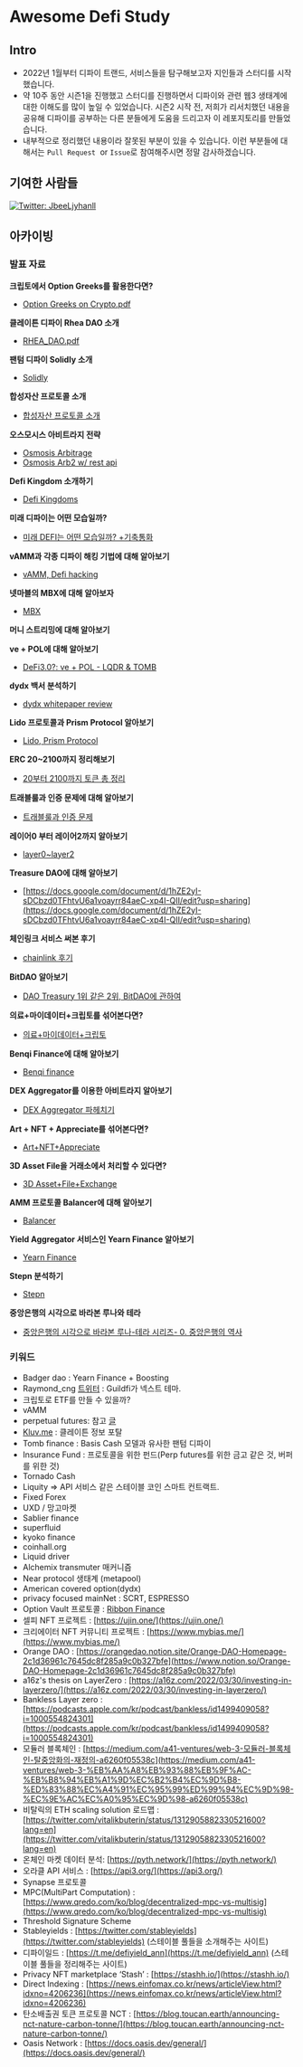 # Awesome Defi Study

## Intro

- 2022년 1월부터 디파이 트랜드, 서비스들을 탐구해보고자 지인들과 스터디를 시작했습니다.
- 약 10주 동안 시즌1을 진행했고 스터디를 진행하면서 디파이와 관련 웹3 생태계에 대한 이해도를 많이 높일 수 있었습니다.
시즌2 시작 전, 저희가 리서치했던 내용을 공유해 디파이를 공부하는 다른 분들에게 도움을 드리고자 이 레포지토리를 만들었습니다.
- 내부적으로 정리했던 내용이라 잘못된 부분이 있을 수 있습니다. 이런 부분들에 대해서는 `Pull Request`
 or `Issue`로 참여해주시면 정말 감사하겠습니다.

## 기여한 사람들

<!-- Sample link -->
<a href="https://twitter.com/JbeeLjyhanll">
<img alt="Twitter: JbeeLjyhanll" src="https://img.shields.io/twitter/follow/JbeeLjyhanll.svg?style=social" target="_blank" />
</a>

## 아카이빙

### 발표 자료

**크립토에서 Option Greeks를 활용한다면?**
- [Option Greeks on Crypto.pdf](https://s3-us-west-2.amazonaws.com/secure.notion-static.com/d17d8bb8-3dd6-43b5-9fca-e0d1f97dc1ec/Option_Greeks_on_Crypto.pdf)

**클레이튼 디파이 Rhea DAO 소개**
- [RHEA_DAO.pdf](https://s3-us-west-2.amazonaws.com/secure.notion-static.com/8541a66f-6ea1-4f29-9cc8-c0b895acf667/RHEA_DAO.pdf)

**팬텀 디파이 Solidly 소개**
- [Solidly](https://www.notion.so/Solidly-ec40850392244c4aa681280d97274082)

**합성자산 프로토콜 소개**
- [합성자산 프로토콜 소개](https://www.notion.so/9e9584bcee21475da23f7ec0fa8e28d5) 

**오스모시스 아비트라지 전략**
- [Osmosis Arbitrage](https://www.notion.so/Osmosis-Arbitrage-71b51e5d9a304e2dbfba5955305494fd)
- [Osmosis Arb2 w/ rest api](https://www.notion.so/Osmosis-Arb2-w-rest-api-1e30ebb3e7134b7ab84319ec36dcfd6e)


**Defi Kingdom 소개하기**
- [Defi Kingdoms](https://www.notion.so/Defi-Kingdoms-f7d09395fb5041f1b747f957b53d5075)

**미래 디파이는 어떤 모습일까?**
- [미래 DEFI는 어떤 모습일까? +기축통화](https://www.notion.so/DEFI-50439d43728b4b60883aa9cde39b8a78)

**vAMM과 각종 디파이 해킹 기법에 대해 알아보기**
- [vAMM, Defi hacking](https://www.notion.so/Defi-Basic-vAMM-hacking-06b50abca8e34afebf04d07a877b1008)

**넷마블의 MBX에 대해 알아보자**
- [MBX](https://www.notion.so/MBX-abdfc3900f0e475e8d6c8130b9005b73)

**머니 스트리밍에 대해 알아보기**

**ve + POL에 대해 알아보기**
- [DeFi3.0?: ve + POL - LQDR & TOMB](https://docs.google.com/document/d/1zKj1aPcTestve_9rTCUrPzsCJbS_Eb3wONsIStU3rCE/edit?usp=sharing)

**dydx 백서 분석하기**
- [dydx whitepaper review](https://www.notion.so/dydx-whitepaper-review-b562fc7f14ed45f184131327f43da439)

**Lido 프로토콜과 Prism Protocol 알아보기**
- [Lido, Prism Protocol](https://www.notion.so/Lido-Prism-Protocol-ad133feadfa24d8fb935f13669c9ef7d)

**ERC 20~2100까지 정리해보기**
- [20부터 2100까지 토큰 총 정리](https://www.notion.so/20-2100-0324-059ad753ca484d8e9ce9d00fdd610106)

**트래블룰과 인증 문제에 대해 알아보기**
- [트래블룰과 인증 문제](https://www.notion.so/_-295beecc7034425fb67647a539563311)

**레이어0 부터 레이어2까지 알아보기**
- [layer0~layer2](https://www.notion.so/layer0-layer2-4689af1496f64adab774940115328906)

**Treasure DAO에 대해 알아보기**
- [https://docs.google.com/document/d/1hZE2yI-sDCbzd0TFhtvU6a1voayrr84aeC-xp4I-QII/edit?usp=sharing](https://docs.google.com/document/d/1hZE2yI-sDCbzd0TFhtvU6a1voayrr84aeC-xp4I-QII/edit?usp=sharing)

**체인링크 서비스 써본 후기**
- [chainlink 후기](https://www.notion.so/chainlink_0331-0751e91f698741f29867b8145e7e6d9b)

**BitDAO 알아보기**
- [DAO Treasury 1위 같은 2위, BitDAO에 관하여](https://www.notion.so/DAO-Treasury-1-2-BitDAO-a9b0e9e991544ccd997443328d6491e0)

**의료+마이데이터+크립토를 섞어본다면?**
- [의료+마이데이터+크립토](https://moomallaeng.medium.com/%EC%9D%98%EB%A3%8C%EC%97%90%EC%84%9C%EC%9D%98-%EB%A7%88%EC%9D%B4%EB%8D%B0%EC%9D%B4%ED%84%B0-%ED%99%9C%EC%9A%A9%EC%97%90-%EB%8C%80%ED%95%9C-%EA%B8%B0%ED%9A%8D-e6787dcedb69)

**Benqi Finance에 대해 알아보기**
- [Benqi finance](https://www.notion.so/Benqi-finance-12493a4e3bca4b50b38bec5c620f1cbb)

**DEX Aggregator를 이용한 아비트라지 알아보기**
- [DEX Aggregator 파헤치기](https://www.notion.so/DEX-Aggregator-caf2ef1f78fd48738aba9746ea95212e)

**Art + NFT + Appreciate를 섞어본다면?**
- [Art+NFT+Appreciate](https://moomallaeng.medium.com/%EC%95%84%ED%8A%B8-nft-%EA%B4%80%EB%9E%8C-8d879e5830c8)

**3D Asset File을 거래소에서 처리할 수 있다면?**
- [3D Asset+File+Exchange](https://moomallaeng.medium.com/3d-asset-file-exchange-239255af0cde)

**AMM 프로토콜 Balancer에 대해 알아보기**
- [Balancer](https://www.notion.so/Balancer-a57157ce739f460bae5d7640cfbe189c)

**Yield Aggregator 서비스인 Yearn Finance 알아보기**
- [Yearn Finance](https://www.notion.so/Yearn-Finance-4861aa3e89fa462e8613867f67b825ac)

**Stepn 분석하기**
- [Stepn](https://www.notion.so/Stepn-a19127a92973443bbeb6d0b4c5630a84)

**중앙은행의 시각으로 바라본 루나와 테라**
- [중앙은행의 시각으로 바라본 루나-테라 시리즈- 0. 중앙은행의 역사](https://doramuton.medium.com/%EC%A4%91%EC%95%99%EC%9D%80%ED%96%89%EC%9D%98-%EC%8B%9C%EA%B0%81%EC%9C%BC%EB%A1%9C-%EB%B0%94%EB%9D%BC%EB%B3%B8-%EB%A3%A8%EB%82%98-%ED%85%8C%EB%9D%BC-%EC%8B%9C%EB%A6%AC%EC%A6%88-0-%EC%A4%91%EC%95%99%EC%9D%80%ED%96%89%EC%9D%98-%EC%97%AD%EC%82%AC-5c12c68606a)

### 키워드

- Badger dao : Yearn Finance + Boosting
- Raymond_cng [트위터](https://twitter.com/chng_raymond) : Guildfi가 넥스트 테마.
- 크립토로 ETF를 만들 수 있을까?
- vAMM
- perpetual futures: 참고 [글](https://research.paradigm.xyz/cartoon-guide-to-perps)
- [Kluv.me](http://Kluv.me) : 클레이튼 정보 포탈
- Tomb finance : Basis Cash 모델과 유사한 팬텀 디파이
- Insurance Fund : 프로토콜을 위한 펀드(Perp futures를 위한 금고 같은 것, 버퍼를 위한 것)
- Tornado Cash
- Liquity ⇒ API 서비스 같은 스테이블 코인 스마트 컨트랙트.
- Fixed Forex
- UXD / 망고마켓
- Sablier finance
- superfluid
- kyoko finance
- coinhall.org
- Liquid driver
- Alchemix transmuter 매커니즘
- Near protocol 생태계 (metapool)
- American covered option(dydx)
- privacy focused mainNet : SCRT, ESPRESSO
- Option Vault 프로토콜 : [Ribbon Finance](https://app.ribbon.finance/)
- 셀피 NFT 프로젝트 : [https://ujin.one/](https://ujin.one/)
- 크리에이터 NFT 커뮤니티 프로젝트 : [https://www.mybias.me/](https://www.mybias.me/)
- Orange DAO : [https://orangedao.notion.site/Orange-DAO-Homepage-2c1d36961c7645dc8f285a9c0b327bfe](https://www.notion.so/Orange-DAO-Homepage-2c1d36961c7645dc8f285a9c0b327bfe)
- a16z's thesis on LayerZero :  [https://a16z.com/2022/03/30/investing-in-layerzero/](https://a16z.com/2022/03/30/investing-in-layerzero/)
- Bankless Layer zero : [https://podcasts.apple.com/kr/podcast/bankless/id1499409058?i=1000554824301](https://podcasts.apple.com/kr/podcast/bankless/id1499409058?i=1000554824301)
- 모듈러 블록체인 : [https://medium.com/a41-ventures/web-3-모듈러-블록체인-탈중앙화의-재정의-a6260f05538c](https://medium.com/a41-ventures/web-3-%EB%AA%A8%EB%93%88%EB%9F%AC-%EB%B8%94%EB%A1%9D%EC%B2%B4%EC%9D%B8-%ED%83%88%EC%A4%91%EC%95%99%ED%99%94%EC%9D%98-%EC%9E%AC%EC%A0%95%EC%9D%98-a6260f05538c)
- 비탈릭의 ETH scaling solution 로드맵 : [https://twitter.com/vitalikbuterin/status/1312905882330521600?lang=en](https://twitter.com/vitalikbuterin/status/1312905882330521600?lang=en)
- 온체인 마켓 데이터 분석:  [https://pyth.network/](https://pyth.network/)
- 오라클 API 서비스 :  [https://api3.org/](https://api3.org/)
- Synapse 프로토콜
- MPC(MultiPart Computation) : [https://www.qredo.com/ko/blog/decentralized-mpc-vs-multisig](https://www.qredo.com/ko/blog/decentralized-mpc-vs-multisig)
- Threshold Signature Scheme
- Stableyields : [https://twitter.com/stableyields](https://twitter.com/stableyields) (스테이블 풀들을 소개해주는 사이트)
- 디파이일드 : [https://t.me/defiyield_ann](https://t.me/defiyield_ann) (스테이블 풀들을 정리해주는 사이트)
- Privacy NFT marketplace ‘Stash’ : [https://stashh.io/](https://stashh.io/)
- Direct Indexing : [https://news.einfomax.co.kr/news/articleView.html?idxno=4206236](https://news.einfomax.co.kr/news/articleView.html?idxno=4206236)
- 탄소배출권 토큰 프로토콜 NCT : [https://blog.toucan.earth/announcing-nct-nature-carbon-tonne/](https://blog.toucan.earth/announcing-nct-nature-carbon-tonne/)
- Oasis Network : [https://docs.oasis.dev/general/](https://docs.oasis.dev/general/)